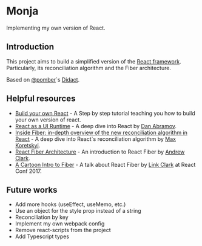 # Monja
Implementing my own version of React.

## Introduction

This project aims to build a simplified version of the [React framework](https://github.com/facebook/react). Particularly, its reconciliation algorithm and the Fiber architecture.

Based on [@pomber](https://github.com/pomber/didact)`s [Didact](https://github.com/pomber/didact).

## Helpful resources 

- [Build your own React](https://pomb.us/build-your-own-react/) - A Step by step tutorial teaching you how to build your own version of react.
- [React as a UI Runtime](https://overreacted.io/react-as-a-ui-runtime/) - A deep dive into React by [Dan Abramov](https://twitter.com/dan_abramov).
- [Inside Fiber: in-depth overview of the new reconciliation algorithm in React](https://indepth.dev/inside-fiber-in-depth-overview-of-the-new-reconciliation-algorithm-in-react/) - A deep dive into React`s reconciliation algorithm by [Max Koretskyi](https://twitter.com/maxkoretskyi).
- [React Fiber Architecture](https://github.com/acdlite/react-fiber-architecture) - An introduction to React Fiber by [Andrew Clark](https://twitter.com/acdlite).
- [A Cartoon Intro to Fiber](https://www.youtube.com/watch?v=ZCuYPiUIONs) - A talk about React Fiber by [Link Clark](https://twitter.com/linclark) at React Conf 2017. 

## Future works

- Add more hooks (useEffect, useMemo, etc.)
- Use an object for the style prop instead of a string
- Reconciliation by key
- Implement my own webpack config
- Remove react-scripts from the project
- Add Typescript types
